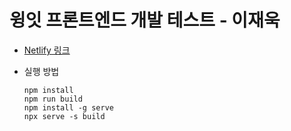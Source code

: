 # 윙잇 프론트엔드 개발 테스트 - 이재욱

- [Netlify 링크](https://keen-bell-60557e.netlify.app/)

- 실행 방법
  ```
  npm install
  npm run build
  npm install -g serve
  npx serve -s build
  ```
